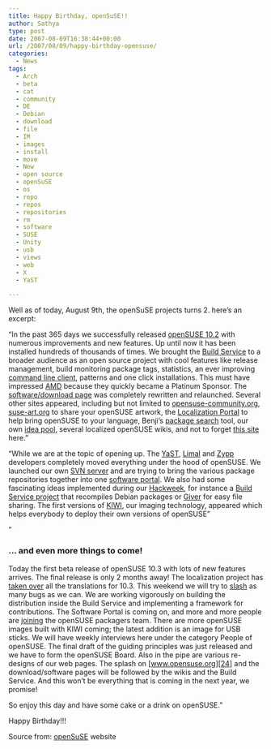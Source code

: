 ```yaml
---
title: Happy Birthday, openSuSE!!
author: Sathya
type: post
date: 2007-08-09T16:38:44+00:00
url: /2007/08/09/happy-birthday-opensuse/
categories:
  - News
tags:
  - Arch
  - beta
  - cat
  - community
  - DE
  - Debian
  - download
  - file
  - IM
  - images
  - install
  - move
  - New
  - open source
  - openSuSE
  - os
  - repo
  - repos
  - repositories
  - rm
  - software
  - SUSE
  - Unity
  - usb
  - views
  - web
  - X
  - YaST

---
```

Well as of today, August 9th, the openSuSE projects turns 2. here&#8217;s an excerpt:

&#8220;In the past 365 days we successfully released [openSUSE 10.2][1] with numerous improvements and new features. Up until now it has been installed hundreds of thousands of times. We brought the [Build Service][2] to a broader audience as an open source project with cool features like release management, build monitoring package tags, statistics, an ever improving [command line client][3], patterns and one click installations. This must have impressed [AMD][4] because they quickly became a Platinum Sponsor. The [software/download page][5] was completely rewritten and relaunched. Several other sites appeared, including but not limited to [opensuse-community.org][6], [suse-art.org][7] to share your openSUSE artwork, the [Localization Portal][8] to help bring openSUSE to your language, Benji’s [package search][9] tool, our own [idea pool][10], several localized openSUSE wikis, and not to forget [this site][11] here.&#8221;

&#8220;While we are at the topic of opening up. The [YaST][12], [Limal][13] and [Zypp][14] developers completely moved everything under the hood of openSUSE. We launched our own [SVN server][15] and are trying to bring the various package repositories together into one [software portal][16]. We also had some fascinating ideas implemented during our [Hackweek][17], for instance a [Build Service project][18] that recompiles Debian packages or [Giver][19] for easy file sharing. The first versions of [KIWI][20], our imaging technology, appeared which helps everybody to deploy their own versions of openSUSE&#8221;

&#8221;

### … and even more things to come!

Today the first beta release of openSUSE 10.3 with lots of new features arrives. The final release is only 2 months away! The localization project has [taken over][21] all the translations for 10.3. This weekend we will try to [slash][22] as many bugs as we can. We are working vigorously on building the distribution inside the Build Service and implementing a framework for contributions. The Software Portal is coming on, and more and more people are [joining][23] the openSUSE packagers team. There are more openSUSE images built with KIWI coming; the latest addition is an image for USB sticks. We will have weekly interviews here under the category People of openSUSE. The final draft of the guiding principles was just released and we have to form the openSUSE Board. Also in the pipe are various re-designs of our web pages. The splash on [www.opensuse.org][24] and the download/software pages will be followed by the wikis and the Build Service. And this won’t be everything that is coming in the next year, we promise!

So enjoy this day and have some cake or a drink on openSUSE.&#8221;

Happy Birthday!!!

Source from: [openSuSE][25] website

 [1]: https://download.opensuse.org/
 [2]: https://en.opensuse.org/Build_Service
 [3]: https://en.opensuse.org/Build_Service/CLI
 [4]: https://www.amd.com/
 [5]: https://software.opensuse.org/
 [6]: https://opensuse-community.org/
 [7]: https://www.suse-art.org/
 [8]: https://i18n.opensuse.org/
 [9]: https://packages.opensuse-community.org/
 [10]: https://idea.opensuse.org/
 [11]: https://news.opensuse.org/
 [12]: https://developer.novell.com/wiki/index.php/YaST
 [13]: https://developer.novell.com/wiki/index.php/Limal
 [14]: https://en.opensuse.org/ZYPP
 [15]: https://svn.opensuse.org/
 [16]: https://en.opensuse.org/Software_Portal
 [17]: https://lists.opensuse.org/opensuse-announce/2007-06/msg00009.html
 [18]: https://idea.opensuse.org/content/ideas/add-a-buildservice-project-that-recompiles-debian-packages
 [19]: https://idea.opensuse.org/content/ideas/easy-file-sharing
 [20]: https://en.opensuse.org/KIWI
 [21]: https://lists.opensuse.org/opensuse-translation/2007-07/msg00044.html
 [22]: https://en.opensuse.org/Bugslashing
 [23]: https://lists.opensuse.org/opensuse-buildservice/2007-08/msg00060.html
 [24]: https://www.opensuse.org/
 [25]: https://news.opensuse.org/?p=105
